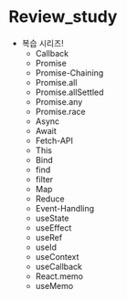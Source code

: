 # Review_study

- 복습 시리즈!
  - Callback
  - Promise
  - Promise-Chaining
  - Promise.all
  - Promise.allSettled
  - Promise.any
  - Promise.race
  - Async
  - Await
  - Fetch-API
  - This
  - Bind
  - find
  - filter
  - Map
  - Reduce
  - Event-Handling
  - useState
  - useEffect
  - useRef
  - useId
  - useContext
  - useCallback
  - React.memo
  - useMemo
